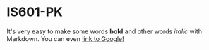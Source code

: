 # IS601-PK
It's very easy to make some words **bold** and other words *italic* with Markdown. You can even [link to Google!](http://google.com)